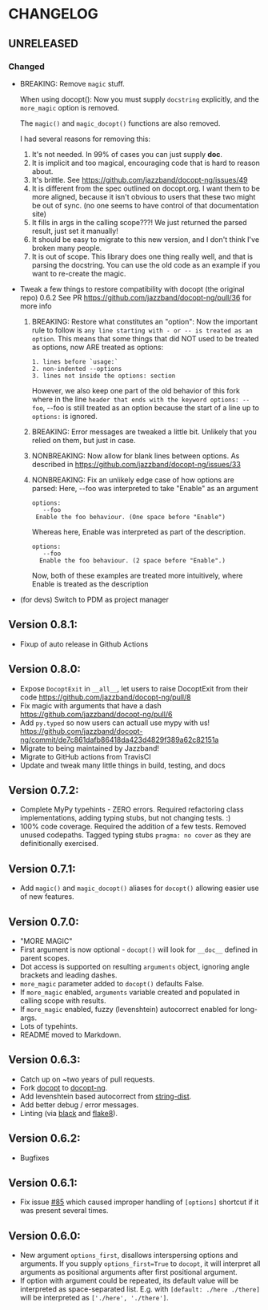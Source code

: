 # CHANGELOG

## UNRELEASED

### Changed

- BREAKING: Remove `magic` stuff.

  When using docopt(): Now you must supply `docstring` explicitly,
  and the `more_magic` option is removed.

  The `magic()` and `magic_docopt()` functions are also removed.

  I had several reasons for removing this:

    1. It's not needed. In 99% of cases you can just supply __doc__.
    2. It is implicit and too magical, encouraging code that is hard to
       reason about.
    3. It's brittle. See https://github.com/jazzband/docopt-ng/issues/49
    4. It is different from the spec outlined on docopt.org. I want them
       to be more aligned, because it isn't
       obvious to users that these two might be out of sync.
       (no one seems to have control of that documentation site)
    5. It fills in args in the calling scope???! We just returned
       the parsed result, just set it manually!
    6. It should be easy to migrate to this new version, and I don't think
       I've broken many people.
    7. It is out of scope. This library does one thing really well, and that
       is parsing the docstring. You can use the old code as an example if
       you want to re-create the magic.

- Tweak a few things to restore compatibility with docopt (the original repo) 0.6.2
  See PR https://github.com/jazzband/docopt-ng/pull/36 for more info

    1. BREAKING: Restore what constitutes an "option":
       Now the important rule to follow is
       `any line starting with - or -- is treated as an option`.
       This means that some things that did NOT used to be treated
       as options, now ARE treated as options:

           1. lines before `usage:`
           2. non-indented --options
           3. lines not inside the options: section

       However, we also keep one part of the old behavior of this fork where in the line
       `header that ends with the keyword options: --foo`, --foo is still treated as
       an option because the start of a line up to `options:` is ignored.

    2. BREAKING: Error messages are tweaked a little bit. Unlikely that you relied
       on them, but just in case.

    3. NONBREAKING: Now allow for blank lines between options.
       As described in https://github.com/jazzband/docopt-ng/issues/33

    4. NONBREAKING: Fix an unlikely edge case of how options are parsed:
       Here, --foo was interpreted to take "Enable" as an argument
       ```
       options:
          --foo
        Enable the foo behaviour. (One space before "Enable")
       ```
       Whereas here, Enable was interpreted as part of the description.
       ```
       options:
          --foo
         Enable the foo behaviour. (2 space before "Enable".)
       ```
       Now, both of these examples are treated more intuitively, where Enable
       is treated as the description

- (for devs) Switch to PDM as project manager

## Version 0.8.1:

- Fixup of auto release in Github Actions

## Version 0.8.0:

- Expose `DocoptExit` in `__all__`, let users to raise DocoptExit from their code
  https://github.com/jazzband/docopt-ng/pull/8
- Fix magic with arguments that have a dash https://github.com/jazzband/docopt-ng/pull/6
- Add `py.typed` so now users can actuall use mypy with us!
  https://github.com/jazzband/docopt-ng/commit/de7c861dafb86418da423d4829f389a62c82151a
- Migrate to being maintained by Jazzband!
- Migrate to GitHub actions from TravisCI
- Update and tweak many little things in build, testing, and docs

## Version 0.7.2:

-   Complete MyPy typehints - ZERO errors.
    Required refactoring class implementations, adding typing stubs, but not changing tests. :)
-   100% code coverage. Required the addition of a few tests.
    Removed unused codepaths. Tagged typing stubs `pragma: no cover` as they are definitionally exercised.

## Version 0.7.1:

-   Add `magic()` and `magic_docopt()` aliases for `docopt()` allowing easier use of new features.

## Version 0.7.0:

-   "MORE MAGIC"
-   First argument is now optional - `docopt()` will look for `__doc__` defined in parent scopes.
-   Dot access is supported on resulting `arguments` object,
    ignoring angle brackets and leading dashes.
-   `more_magic` parameter added to `docopt()` defaults False.
-   If `more_magic` enabled, `arguments` variable created and populated
    in calling scope with results.
-   If `more_magic` enabled, fuzzy (levenshtein) autocorrect enabled for long-args.
-   Lots of typehints.
-   README moved to Markdown.

## Version 0.6.3:

-   Catch up on \~two years of pull requests.
-   Fork [docopt](https://github.com/docopt/docopt) to
    [docopt-ng](https://github.com/bazaar-projects/docopt-ng).
-   Add levenshtein based autocorrect from
    [string-dist](https://github.com/obulkin/string-dist).
-   Add better debug / error messages.
-   Linting (via [black](https://github.com/ambv/black) and
    [flake8](https://gitlab.com/pycqa/flake8)).

## Version 0.6.2:

-   Bugfixes

## Version 0.6.1:

-   Fix issue [\#85](https://github.com/docopt/docopt/issues/85) which
    caused improper handling of `[options]` shortcut if it was present
    several times.

## Version 0.6.0:

-   New argument `options_first`, disallows interspersing options and
    arguments. If you supply `options_first=True` to `docopt`, it will
    interpret all arguments as positional arguments after first
    positional argument.
-   If option with argument could be repeated, its default value will
    be interpreted as space-separated list. E.g. with
    `[default: ./here ./there]` will be interpreted as
    `['./here', './there']`.
